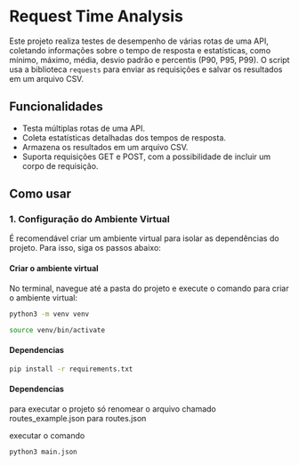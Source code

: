 # Request Time Analysis

Este projeto realiza testes de desempenho de várias rotas de uma API, coletando informações sobre o tempo de resposta e estatísticas, como mínimo, máximo, média, desvio padrão e percentis (P90, P95, P99). O script usa a biblioteca `requests` para enviar as requisições e salvar os resultados em um arquivo CSV.

## Funcionalidades

- Testa múltiplas rotas de uma API.
- Coleta estatísticas detalhadas dos tempos de resposta.
- Armazena os resultados em um arquivo CSV.
- Suporta requisições GET e POST, com a possibilidade de incluir um corpo de requisição.

## Como usar

### 1. Configuração do Ambiente Virtual

É recomendável criar um ambiente virtual para isolar as dependências do projeto. Para isso, siga os passos abaixo:

#### Criar o ambiente virtual
No terminal, navegue até a pasta do projeto e execute o comando para criar o ambiente virtual:

```bash
python3 -m venv venv

source venv/bin/activate

```

#### Dependencias

```bash
pip install -r requirements.txt
```

#### Dependencias
para executar o projeto só renomear o arquivo chamado routes_example.json para routes.json

executar o comando 
```bash
python3 main.json
```